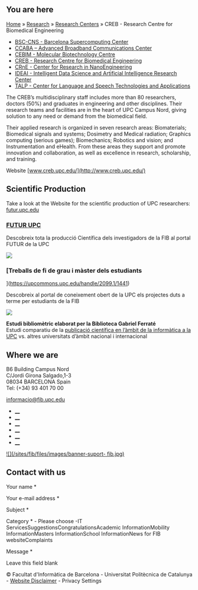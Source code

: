 ## You are here

[Home](/en) » [Research](/en/research) » [Research
Centers](/en/research/research-centers) » CREB - Research Centre for
Biomedical Engineering

  * [BSC-CNS - Barcelona Supercomputing Center](/en/research/research-centers/bsc-cns-barcelona-supercomputing-center)
  * [CCABA – Advanced Broadband Communications Center](/en/research/research-centers/ccaba-advanced-broadband-communications-center)
  * [CEBIM - Molecular Biotechnology Centre](/en/research/research-centers/cebim-molecular-biotechnology-centre)
  * [CREB - Research Centre for Biomedical Engineering](/en/research/research-centers/creb-research-centre-biomedical-engineering)
  * [CRnE - Center for Research in NanoEngineering](/en/research/research-centers/crne-center-research-nanoengineering)
  * [IDEAI - Intelligent Data Science and Artificial Intelligence Research Center](/en/research/research-centers/ideai-intelligent-data-science-and-artificial-intelligence-research-center)
  * [TALP - Center for Language and Speech Technologies and Applications](/en/research/research-centers/talp-center-language-and-speech-technologies-and-applications)

The CREB’s multidisciplinary staff includes more than 80 researchers, doctors
(50%) and graduates in engineering and other disciplines. Their research teams
and facilities are in the heart of UPC Campus Nord, giving solution to any
need or demand from the biomedical field.

Their applied research is organized in seven research areas: Biomaterials;
Biomedical signals and systems; Dosimetry and Medical radiation; Graphics
computing (serious games); Biomechanics; Robotics and vision; and
Instrumentation and eHealth. From these areas they support and promote
innovation and collaboration, as well as excellence in research, scholarship,
and training.

Website  [www.creb.upc.edu/](http://www.creb.upc.edu/)

## Scientific Production

Take a look at the Website for the scientific production of UPC researchers:
[futur.upc.edu](http://futur.upc.edu/CREB?locale=en)

###  [FUTUR UPC ](https://futur.upc.edu/FIB)

Descobreix tota la producció Científica dels investigadors de la FIB al portal
FUTUR de la UPC

[![](/sites/fib/files/images/recerca/bxh_2016_futurportal.png)](https://futur.upc.edu/FIB)

###  [Treballs de fi de grau i màster dels estudiants
](https://upcommons.upc.edu/handle/2099.1/1441)

Descobreix al portal de coneixement obert de la UPC els projectes duts a terme
per estudiants de la FIB

[![](/sites/fib/files/documents/estudis/upccommons.jpeg)](https://upcommons.upc.edu/handle/2099.1/1441)



**Estudi bibliomètric elaborat per la Biblioteca Gabriel Ferraté**  
Estudi comparatiu de la [publicació científica en l’àmbit de la informàtica a
la UPC](http://upcommons.upc.edu/handle/2117/22885) vs. altres universitats
d’àmbit nacional i internacional

## Where we are

B6 Building Campus Nord  
C/Jordi Girona Salgado,1-3  
08034 BARCELONA Spain  
Tel: (+34) 93 401 70 00

[informacio@fib.upc.edu](mailto:informacio@fib.upc.edu)

  * [__](/en/noticies/rss.rss)
  * [__](https://www.facebook.com/fib.upc)
  * [__](https://twitter.com/fib_upc)
  * [__](https://www.flickr.com/photos/fib-upc/albums)
  * [__](https://www.youtube.com/user/mediafib)
  * [__](https://www.instagram.com/fib.upc/)

[![](/sites/fib/files/images/banner-suport-
fib.jpg)](http://suport.fib.upc.edu)

## Contact with us

Your name *

Your e-mail address *

Subject *

Category * \- Please choose -IT ServicesSuggestionsCongratulationsAcademic
InformationMobility InformationMasters InformationSchool InformationNews for
FIB websiteComplaints

Message *

Leave this field blank

© Facultat d'Informàtica de Barcelona - Universitat Politècnica de Catalunya -
[Website Disclaimer](/en/website-disclaimer) \- Privacy Settings

